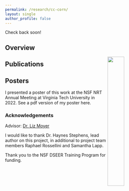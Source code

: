 ```yaml
---
permalink: /research/cc-corn/
layout: single
author_profile: false
---
```


Check back soon!

## Overview

<img align="right" width="33%" margin-left="20px" src="/assets/images/aboutme1.jpg">

## Publications


## Posters

I presented a poster of this work at the NSF NRT Annual Meeting at Virginia Tech University in 2022. See a pdf version of my poster here.

### Acknowledgements

Advisor: [Dr. Liz Moyer](https://geosci.uchicago.edu/~moyer/MoyerWebsite/Home%20Page/HomePage.html)

I would like to thank Dr. Haynes Stephens, lead author on this project, in additional to project team members Raphael Rossellini and Samantha Lapp. 

Thank you to the NSF DSEER Training Program for funding.